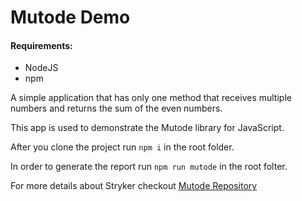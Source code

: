 # Mutode Demo

#### Requirements:
- NodeJS
- npm

A simple application that has only one method that receives multiple numbers and returns the sum of the even numbers.

This app is used to demonstrate the Mutode library for JavaScript.

After you clone the project run `npm i` in the root folder. 

In order to generate the report run `npm run mutode` in the root folter.

For more details about Stryker checkout [Mutode Repository](https://github.com/TheSoftwareDesignLab/mutode)